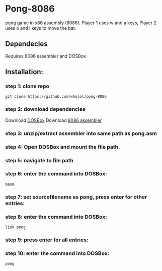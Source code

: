 # Pong-8086
pong game in x86 assembly (8086). Player 1 uses w and a keys, Player 2 uses o and l keys to move the bat.

## Dependecies  
Requires 8086 assembler and DOSBox

## Installation:
### step 1: clone repo
```
git clone https://github.com/wholol/pong-8086
```
### step 2: download dependencies
Download <a href="https://www.dosbox.com/download.php?main=1">DOSBox</a>
Download <a href="https://drive.google.com/drive/folders/1akM4UNg6StiVE3ehzEstOgOhEw1JBxA0">8086 assembler</a>
### step 3: unzip/extract assembler into same path as pong.asm
### step 4: Open DOSBox and mount the file path.
### step 5: navigate to file path
### step 6: enter the command into DOSBox:
```
masm
```
### step 7: set sourcefilename as pong, press enter for other entries:
### step 8: enter the command into DOSBox:
```
link pong
```
### step 9: press enter for all entries:
### step 10: enter the command into DOSBox:
```
pong
```
